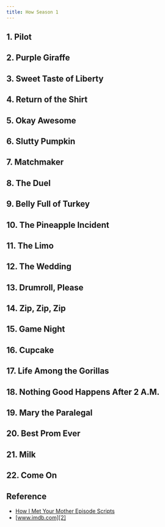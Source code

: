 ```yaml
---
title: How Season 1
---
```


## 1. Pilot

## 2. Purple Giraffe

## 3. Sweet Taste of Liberty

## 4. Return of the Shirt

## 5. Okay Awesome

## 6. Slutty Pumpkin

## 7. Matchmaker

## 8. The Duel

## 9. Belly Full of Turkey

## 10. The Pineapple Incident

## 11. The Limo

## 12. The Wedding

## 13. Drumroll, Please

## 14. Zip, Zip, Zip

## 15. Game Night

## 16. Cupcake

## 17. Life Among the Gorillas

## 18. Nothing Good Happens After 2 A.M.

## 19. Mary the Paralegal

## 20. Best Prom Ever

## 21. Milk

## 22. Come On

## Reference

- [How I Met Your Mother Episode Scripts][1]
- [www.imdb.com][2]


[1]: https://www.springfieldspringfield.co.uk/episode_scripts.php?tv-show=how-i-met-your-mother
[2]: https://www.imdb.com/title/tt0460649/
